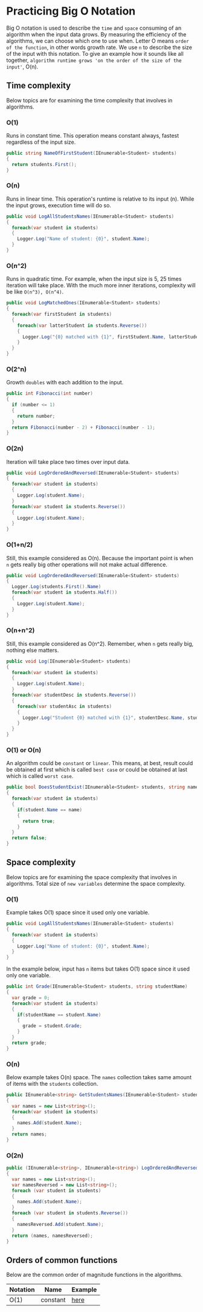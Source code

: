 # Practicing Big O Notation

Big O notation is used to describe the `time` and `space` consuming of an algorithm when the input data grows.
By measuring the efficiency of the algorithms, we can choose which one to use when.
Letter O means `order of the function`, in other words growth rate.
We use `n` to describe the size of the input with this notation.
To give an example how it sounds like all together, `algorithm runtime grows 'on the order of the size of the input'`, O(n).

## Time complexity

Below topics are for examining the time complexity that involves in algorithms.

### O(1)

Runs in constant time.
This operation means constant always, fastest regardless of the input size.

```csharp
public string NameOfFirstStudent(IEnumerable<Student> students)
{
  return students.First();
}
```

### O(n)

Runs in linear time.
This operation's runtime is relative to its input (n).
While the input grows, execution time will do so.

```csharp
public void LogAllStudentsNames(IEnumerable<Student> students)
{
  foreach(var student in students)
  {
    Logger.Log("Name of student: {0}", student.Name);
  }
}
```

### O(n^2)

Runs in quadratic time.
For example, when the input size is 5, 25 times iteration will take place.
With the much more inner iterations, complexity will be like `O(n^3), O(n^4)`.

```csharp
public void LogMatchedOnes(IEnumerable<Student> students)
{
  foreach(var firstStudent in students)
  {
    foreach(var latterStudent in students.Reverse())
    {
      Logger.Log("{0} matched with {1}", firstStudent.Name, latterStudent.Name);
    }
  }
}
```

### O(2^n)

Growth `doubles` with each addition to the input.

```csharp
public int Fibonacci(int number)
{
  if (number <= 1)
  {
    return number;
  }
  return Fibonacci(number - 2) + Fibonacci(number - 1);
}
```

### O(2n)

Iteration will take place two times over input data.

```csharp
public void LogOrderedAndReversed(IEnumerable<Student> students)
{
  foreach(var student in students)
  {
    Logger.Log(student.Name);
  }
  foreach(var student in students.Reverse())
  {
    Logger.Log(student.Name);
  }
}
```

### O(1+n/2)

Still, this example considered as O(n).
Because the important point is when `n` gets really big other operations will not make actual difference.

```csharp
public void LogOrderedAndReversed(IEnumerable<Student> students)
{
  Logger.Log(students.First().Name)
  foreach(var student in students.Half())
  {
    Logger.Log(student.Name);
  }
}
```

### O(n+n^2)

Still, this example considered as O(n^2).
Remember, when `n` gets really big, nothing else matters.

```csharp
public void Log(IEnumerable<Student> students)
{
  foreach(var student in students)
  {
    Logger.Log(student.Name);
  }
  foreach(var studentDesc in students.Reverse())
  {
    foreach(var studentAsc in students)
    {
      Logger.Log("Student {0} matched with {1}", studentDesc.Name, studentAsc.Name);
    }
  }
}
```

### O(1) or O(n)

An algorithm could be `constant` or `linear`.
This means, at best, result could be obtained at first which is called `best case`
or could be obtained at last which is called `worst case`.

```csharp
public bool DoesStudentExist(IEnumerable<Student> students, string name)
{
  foreach(var student in students)
  {
    if(student.Name == name)
    {
      return true;
    }
  }
  return false;
}
```

## Space complexity

Below topics are for examining the space complexity that involves in algorithms.
Total size of `new variables` determine the space complexity.

### O(1)

Example takes O(1) space since it used only one variable.

```csharp
public void LogAllStudentsNames(IEnumerable<Student> students)
{
  foreach(var student in students)
  {
    Logger.Log("Name of student: {0}", student.Name);
  }
}
```

In the example below, input has `n` items but takes O(1) space since it used only one variable.

```csharp
public int Grade(IEnumerable<Student> students, string studentName)
{
  var grade = 0;
  foreach(var student in students)
  {
    if(studentName == student.Name)
    {
      grade = student.Grade;
    }
  }
  return grade;
}
```

### O(n)

Below example takes O(n) space.
The `names` collection takes same amount of items with the `students` collection.

```csharp
public IEnumerable<string> GetStudentsNames(IEnumerable<Student> students)
{
  var names = new List<string>();
  foreach(var student in students)
  {
    names.Add(student.Name);
  }
  return names;
}
```

### O(2n)

```csharp
public (IEnumerable<string>, IEnumerable<string>) LogOrderedAndReversed(IEnumerable<Student> students)
{
  var names = new List<string>();
  var namesReversed = new List<string>();
  foreach (var student in students)
  {
    names.Add(student.Name);
  }
  foreach (var student in students.Reverse())
  {
    namesReversed.Add(student.Name);
  }
  return (names, namesReversed);
}
```

## Orders of common functions

Below are the common order of magnitude functions in the algorithms.

| Notation | Name     | Example     |
|----------|----------|-------------|
| O(1)     | constant | [here](#o1) |

